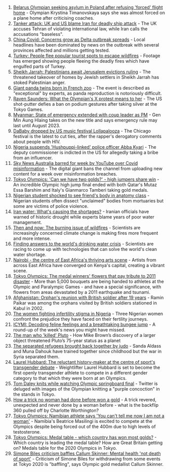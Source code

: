 1. [Belarus Olympian seeking asylum in Poland after refusing 'forced' flight home](https://www.bbc.co.uk/news/world-europe-58052144) - Olympian Krystina Timanovskaya says she was almost forced on a plane home after criticising coaches.
2. [Tanker attack: UK and US blame Iran for deadly ship attack](https://www.bbc.co.uk/news/world-middle-east-58048007) - The UK accuses Tehran of violating international law, while Iran calls the accusations "baseless".
3. [China Covid: Concerns grow as Delta outbreak spreads](https://www.bbc.co.uk/news/world-asia-china-58052894) - Local headlines have been dominated by news on the outbreak with several provinces affected and millions getting tested.
4. [Turkey: People flee popular tourist spots to escape wildfires](https://www.bbc.co.uk/news/world-europe-58051746) - Footage has emerged showing people fleeing the deadly fires which have engulfed parts of Turkey.
5. [Sheikh Jarrah: Palestinians await Jerusalem evictions ruling](https://www.bbc.co.uk/news/world-middle-east-58024060) - The threatened takeover of homes by Jewish settlers in Sheikh Jarrah has stoked Palestinian anger.
6. [Giant panda twins born in French zoo](https://www.bbc.co.uk/news/world-europe-58052139) - The event is described as "exceptional" by experts, as panda reproduction is notoriously difficult.
7. [Raven Saunders: What the Olympian's X protest means to her](https://www.bbc.co.uk/news/world-us-canada-58048727) - The US shot-putter defies a ban on podium gestures after taking silver at the Tokyo Games.
8. [Myanmar: State of emergency extended with coup leader as PM](https://www.bbc.co.uk/news/world-asia-58045792) - Gen Min Aung Hlaing takes on the new title and says emergency rule may last until August 2023.
9. [DaBaby dropped by US music festival Lollapalooza](https://www.bbc.co.uk/news/world-us-canada-58048728) - The Chicago festival is the latest to cut ties, after the rapper's derogatory comments about people with HIV.
10. [Nigeria suspends 'Hushpuppi-linked' police officer Abba Kyari](https://www.bbc.co.uk/news/world-africa-58046942) - The deputy commissioner is indicted in the US for allegedly taking a bribe from an influencer.
11. [Sky News Australia barred for week by YouTube over Covid misinformation](https://www.bbc.co.uk/news/world-australia-58045787) - The digital giant bans the channel from uploading new content for a week over misinformation breaches.
12. [Tokyo Olympics: 'Can we have two golds?' - high jumpers share win](https://www.bbc.co.uk/sport/olympics/58048827) - An incredible Olympic high jump final ended with both Qatar's Mutaz Essa Barshim and Italy's Gianmarco Tamberi taking gold medals.
13. [Nigerian student shocked to see friend's body in anatomy class](https://www.bbc.co.uk/news/world-africa-57748122) - Nigerian students often dissect "unclaimed" bodies from mortuaries but some are victims of police violence.
14. [Iran water: What's causing the shortages?](https://www.bbc.co.uk/news/58012290) - Iranian officials have warned of historic drought while experts blame years of poor water management.
15. [Then and now: The burning issue of wildfires](https://www.bbc.co.uk/news/science-environment-57946155) - Scientists are increasingly concerned climate change is making fires more frequent and more intense.
16. [Finding answers to the world's drinking water crisis](https://www.bbc.co.uk/news/business-57847654) - Scientists are racing to come up with technologies that can solve the world's clean water shortage.
17. [Nairobi - the centre of East Africa's thriving arts scene](https://www.bbc.co.uk/news/world-africa-57422167) - Artists from across East Africa have converged on Kenya's capital, creating a vibrant scene.
18. [Tokyo Olympics: The medal winners' flowers that pay tribute to 2011 disaster](https://www.bbc.co.uk/sport/olympics/58038026) - More than 5,000 bouquets are being handed to athletes at the Olympic and Paralympic Games - and have a special significance, with flowers from areas devastated by a 2011 earthquake and tsunami.
19. [Afghanistan: Orphan's reunion with British soldier after 19 years](https://www.bbc.co.uk/news/world-asia-58028234) - Ramin Paikar was among the orphans visited by British soldiers stationed in Kabul in 2002.
20. [The women fighting infertility stigma in Nigeria](https://www.bbc.co.uk/news/world-africa-58004523) - Three Nigerian women confront the prejudice they have faced on their fertility journeys.
21. [ICYMI: Decoding feline feelings and a breathtaking bungee jump](https://www.bbc.co.uk/news/uk-58027187) - A round-up of the week's news you might have missed.
22. [The man who 'killed' Pluto](https://www.bbc.co.uk/news/stories-57989204) - How Mike Brown’s discovery of a larger object threatened Pluto’s 75-year status as a planet
23. [The separated refugees brought back together by judo](https://www.bbc.co.uk/news/world-58020945) - Sanda Aldass and Muna Dahouk have trained together since childhood but the war in Syria separated them.
24. [Laurel Hubbard: The reluctant history-maker at the centre of sport's transgender debate](https://www.bbc.co.uk/sport/olympics/57989022) - Weightlifter Laurel Hubbard is set to become the first openly transgender athlete to compete in a different gender category to that which they were born at an Olympics.
25. [Tom Daley knits while watching Olympic springboard final](https://www.bbc.co.uk/news/uk-58047795) - Twitter is deluged with images of the Olympian knitting a "purple concoction" in the stands in Tokyo.
26. [How a trick no woman had done before won a gold](https://www.bbc.co.uk/sport/olympics/58047473) - A trick revered, unexpected and never done by a woman before - what is the backflip 360 pulled off by Charlotte Worthington?
27. [Tokyo Olympics: Namibian athlete says 'You can't tell me now I am not a woman'](https://www.bbc.co.uk/sport/africa/58029941) - Namibia's Beatrice Masilingi is excited to compete at the Olympics despite being forced out of the 400m due to high levels of testosterone.
28. [Tokyo Olympics: Medal table - which country has won most golds?](https://www.bbc.co.uk/sport/olympics/57836709) - Which country is leading the medal table? How are Great Britain getting on? Medals table for the 2020 Olympics in Tokyo.
29. [Simone Biles criticism baffles Callum Skinner: Mental health 'not death of sport'](https://www.bbc.co.uk/sport/olympics/58038535) - Criticism of Simone Biles for withdrawing from some events at Tokyo 2020 is "baffling", says Olympic gold medallist Callum Skinner.
